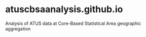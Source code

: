 # atuscbsaanalysis.github.io
Analysis of ATUS data at Core-Based Statistical Area geographic aggregation
